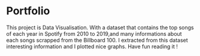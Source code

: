    # Portfolio
This project is Data Visualisation. With a dataset that contains the top songs of each year in Spotify from 2010 to 2019,and many informations about each songs scrapped from the Billboard 100. I extracted from this dataset interesting information and I plotted nice graphs. 
Have fun reading it ! 
